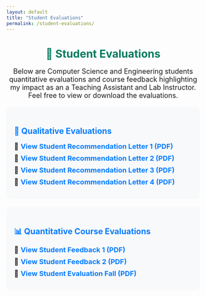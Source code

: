 ```yaml
---
layout: default
title: "Student Evaluations"
permalink: /student-evaluations/
---
```


<h1 style="text-align: center; color: #007b5e;">📑 Student Evaluations</h1>

<p style="text-align: center; font-size: 18px;">
    Below are Computer Science and Engineering students quantitative evaluations and course feedback highlighting my impact as an a Teaching Assistant and Lab Instructor. 
    Feel free to view or download the evaluations.
</p>

<div style="max-width: 800px; margin: 20px auto; padding: 20px; background-color: #f8f9fa; border-radius: 10px;">
    <h2 style="color: #007bff;">📜 Qualitative Evaluations</h2>
    <ul style="list-style: none; padding-left: 0;">
        <li style="margin-bottom: 10px; font-size: 18px;">
            📄 <a href="/assets/Student_recommendation_letter1.pdf" target="_blank" 
                 style="color: #007bff; text-decoration: none; font-weight: bold;">
                 View Student Recommendation Letter 1 (PDF)
            </a>
        </li>
        <li style="margin-bottom: 10px; font-size: 18px;">
            📄 <a href="/assets/Student_recommendation_Letter2.pdf" target="_blank" 
                 style="color: #007bff; text-decoration: none; font-weight: bold;">
                 View Student Recommendation Letter 2 (PDF)
            </a>
        </li>
        <li style="margin-bottom: 10px; font-size: 18px;">
            📄 <a href="/assets/Student_recommendation_Letter3.pdf" target="_blank" 
                 style="color: #007bff; text-decoration: none; font-weight: bold;">
                 View Student Recommendation Letter 3 (PDF)
            </a>
        </li>
        <li style="margin-bottom: 10px; font-size: 18px;">
            📄 <a href="/assets/Student_Recomendation_Letter4.pdf" target="_blank" 
                 style="color: #007bff; text-decoration: none; font-weight: bold;">
                 View Student Recommendation Letter 4 (PDF)
            </a>
        </li>
    </ul>
</div>

<div style="max-width: 800px; margin: 20px auto; padding: 20px; background-color: #f8f9fa; border-radius: 10px;">
    <h2 style="color: #007bff;">📊 Quantitative Course Evaluations</h2>
    <ul style="list-style: none; padding-left: 0;">
        <li style="margin-bottom: 10px; font-size: 18px;">
            📄 <a href="/assets/CIS_151_Course_Feedback_1.pdf" target="_blank" 
                 style="color: #007bff; text-decoration: none; font-weight: bold;">
                 View Student Feedback 1 (PDF)
            </a>
        </li>
        <li style="margin-bottom: 10px; font-size: 18px;">
            📄 <a href="/assets/CIS_151_course_Feedback_2.pdf" target="_blank" 
                 style="color: #007bff; text-decoration: none; font-weight: bold;">
                 View Student Feedback 2 (PDF)
            </a>
        </li>
        <li style="margin-bottom: 10px; font-size: 18px;">
            📄 <a href="/assets/CIS151_Fall_detailed_evaluation.pdf" target="_blank" 
                 style="color: #007bff; text-decoration: none; font-weight: bold;">
                 View Student Evaluation Fall (PDF)
            </a>
        </li>
    </ul>
</div>
